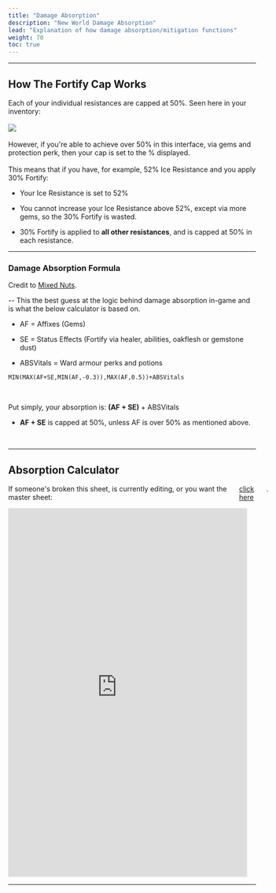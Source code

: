 ```yaml
---
title: "Damage Absorption"
description: "New World Damage Absorption"
lead: "Explanation of how damage absorption/mitigation functions"
weight: 70
toc: true
---
```


---

## How The Fortify Cap Works

Each of your individual resistances are capped at 50%. Seen here in your inventory:<br><br>
<img src="/images/_etc/iceresistsAF.png"></img>
<br><br>
However, if you're able to achieve over 50% in this interface, via gems and protection perk, then your cap is set to the % displayed.
<br><br>
This means that if you have, for example, 52% Ice Resistance and you apply 30% Fortify:

- Your Ice Resistance is set to 52%

- You cannot increase your Ice Resistance above 52%, except via more gems, so the 30% Fortify is wasted.
  
- 30% Fortify is applied to **all other resistances**, and is capped at 50% in each resistance.
  

---

### Damage Absorption Formula
Credit to <a href="https://discord.com/users/205096956941434880" target="_blank"><t>Mixed Nuts</t></a>.

-- This the best guess at the logic behind damage absorption in-game and is what the below calculator is based on.
<br>

- AF = Affixes (Gems)

- SE = Status Effects (Fortify via healer, abilities, oakflesh or gemstone dust)

- ABSVitals = Ward armour perks and potions

```
MIN(MAX(AF+SE,MIN(AF,-0.3)),MAX(AF,0.5))+ABSVitals
```
<br>

Put simply, your absorption is: **(AF + SE)** + ABSVitals

- **AF + SE** is capped at 50%, unless AF is over 50% as mentioned above.

<br>

---
<style>
.desktop {
display:flex;
width:105%;
overflow:hidden;
}
.desktop iframe{
margin-left:-46px;
margin-top:-24px;
height:770px;
}
@media(max-width: 775px) {
  .desktop {
    display: none;
  }
}
  @media(min-width: 776px) {
  .mobile {
    display: none;
  }
  }

</style>



## Absorption Calculator
<p class="desktop">If someone's broken this sheet, is currently editing, or you want the master sheet:&nbsp;<a href="https://docs.google.com/spreadsheets/d/1el_mW517XV3viFN6voXxQpg2PTrq4xuy65R4zEKbGr0/edit?usp=sharing" target="_blank"><t>click here</t></a>.</p>

<div class="desktop">
<iframe width="100%" height="100%" src="https://docs.google.com/spreadsheets/d/1dG5PGholXP_6kcKXk43Own0J5Q2LWktTknxIvmzkDc0/edit?usp=sharing?&amp;rm=minimal&amp;single=true&amp;headers=false&amp;"></iframe>
</div>
<p class="mobile">Unfortunately the calculator isn't usable from mobile/windows this small, <a href="https://docs.google.com/spreadsheets/d/1el_mW517XV3viFN6voXxQpg2PTrq4xuy65R4zEKbGr0/edit?usp=sharing" target="_blank"><t>please tap here to make a copy in Google Sheets</t></a>.</p>

---
